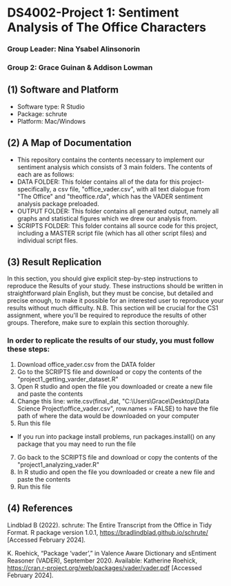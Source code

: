 # DS4002-Project 1: Sentiment Analysis of The Office Characters
### Group Leader: Nina Ysabel Alinsonorin 
### Group 2: Grace Guinan & Addison Lowman 

## (1) Software and Platform
- Software type: R Studio
- Package: schrute
- Platform: Mac/Windows

 ## (2) A Map of Documentation 
- This repository contains the contents necessary to implement our sentiment analysis which consists of 3 main folders. The contents of each are as follows:
- DATA FOLDER: This folder contains all of the data for this project- specifically, a csv file, "office_vader.csv", with all text dialogue from "The Office" and "theoffice.rda", which has the VADER sentiment analysis package preloaded.
- OUTPUT FOLDER: This folder contains all generated output, namely all graphs and statistical figures which we drew our analysis from.
- SCRIPTS FOLDER: This folder contains all source code for this project, including a MASTER script file (which has all other script files) and individual script files.  

## (3) Result Replication 
In this section, you should give explicit step-by-step instructions to reproduce the Results of your study. These instructions should be written in straightforward plain English, but they must be concise, but detailed and precise enough, to make it possible for an interested user to reproduce your results without much difficulty. N.B. This section will be crucial for the CS1 assignment, where you'll be required to reproduce the results of other groups. Therefore, make sure to explain this section thoroughly. 
### In order to replicate the results of our study, you must follow these steps: 
1. Download office_vader.csv from the DATA folder
2. Go to the SCRIPTS file and download or copy the contents of the "project1_getting_varder_dataset.R"
3. Open R studio and open the file you downloaded or create a new file and paste the contents
4. Change this line: write.csv(final_dat, "C:\\Users\\Grace\\Desktop\\Data Science Project\\office_vader.csv", row.names = FALSE) to have the file path of where the data would be downloaded on your computer
5. Run this file
  - If you run into package install problems, run packages.install() on any package that you may need to run the file 
7. Go back to the SCRIPTS file and download or copy the contents of the "project1_analyzing_vader.R"
8. In R studio and open the file you downloaded or create a new file and paste the contents
9. Run this file

## (4) References
Lindblad B (2022). schrute: The Entire Transcript from the Office in Tidy Format. R package version 1.0.1, https://bradlindblad.github.io/schrute/ [Accessed February 2024].

K. Roehick, “Package ‘vader’,” in Valence Aware Dictionary and sEntiment Reasoner (VADER), September 2020. Available: Katherine Roehick, https://cran.r-project.org/web/packages/vader/vader.pdf [Accessed February 2024].

